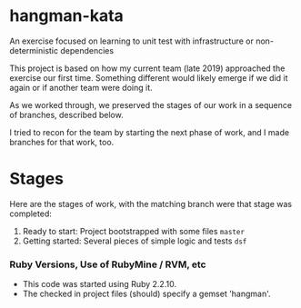 # hangman-kata
An exercise focused on learning to unit test with infrastructure or non-deterministic dependencies

This project is based on how my current team (late 2019) approached the exercise our first time.
Something different would likely emerge if we did it again or if another team were doing it.    

As we worked through, we preserved the stages of our work in a sequence of branches, described below. 

I tried to recon for the team by starting the next phase of work, and I made branches for that work, too.  
 

# Stages

Here are the stages of work, with the matching branch were that stage was completed:
 
1) Ready to start: Project bootstrapped with some files `master`
2) Getting started: Several pieces of simple logic and tests `dsf`


### Ruby Versions, Use of RubyMine / RVM, etc

* This code was started using Ruby 2.2.10.
* The checked in project files (should) specify a gemset 'hangman'.
